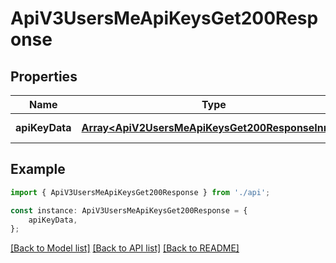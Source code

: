 # ApiV3UsersMeApiKeysGet200Response


## Properties

Name | Type | Description | Notes
------------ | ------------- | ------------- | -------------
**apiKeyData** | [**Array&lt;ApiV2UsersMeApiKeysGet200ResponseInner&gt;**](ApiV2UsersMeApiKeysGet200ResponseInner.md) |  | [default to undefined]

## Example

```typescript
import { ApiV3UsersMeApiKeysGet200Response } from './api';

const instance: ApiV3UsersMeApiKeysGet200Response = {
    apiKeyData,
};
```

[[Back to Model list]](../README.md#documentation-for-models) [[Back to API list]](../README.md#documentation-for-api-endpoints) [[Back to README]](../README.md)
